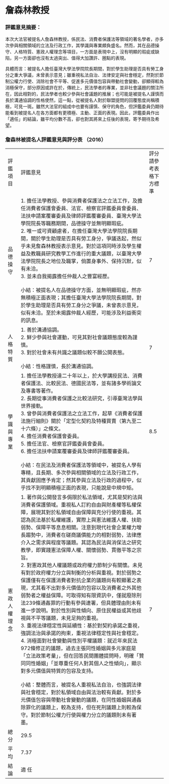# 詹森林教授

### 評鑑意見摘要：

本次大法官被提名人詹森林教授，係民法、消費者保護法等領域的著名學者，亦多次參與相關領域的立法及行政工作，其學識與專業頗負盛名。然而，其在品德操守、人格特質、憲政人權理念等項目，一方面是表現中上，沒有明顯的瑕疵或缺陷，另一方面卻也沒有太過突出、值得大加讚許、圈點的表現。

具體而言：被提名人擔任臺灣大學法學院院長期間，對於學生助理是否具有勞工身分之重大爭議，未曾表示意見；雖重視私法自治、法律安定與社會穩定，然對於節制公權力行使、消除社會不平等、促進多元價值包容與帶動社會變動，卻顯得較為消極保守，部分原因或許在於，傳統上，民法學者的專業，並非社會議題的關注所在，因此相對的，民法學者也較少參與社會議題的推展；也可能是被提名人謹慎而長於溝通協調的性格使然，這一點，從被提名人對於聯盟提問的回覆態度尚稱積極，可見一斑。雖然大法官的組成中也要有謹慎、保守的角色，但評鑑委員仍期待能看到被提名人在各方面都有更積極、主動、正面的表現。因此，評鑑委員作出「適任」的結論，雖平均分數不高，卻也對其將來上任後的表現，寄予期待及希望。

### 詹森林被提名人評鑑意見與評分表 （2016）

<table class="table table-bordered table-hover table-condensed">
    <tbody>
        <tr>
            <td>評鑑項目</td>
            <td>評鑑意見</td>
            <td>評分<br/> 請參考表格下方標準</td>
        </tr>
        <tr>
            <td>品德操守</td>
            <td>1. 擔任法學教授、參與消費者保護法之立法工作，及擔任消費者保護會委員、法官、檢察官評鑑委員會委員、法扶申請案覆審委員及律師評鑑覆審委員、臺灣大學法學院院長等職務期間，品德操守並無明顯瑕疵。<br/> 2. 唯一或可資顧慮者，在擔任臺灣大學法學院院長期間，關於學生助理是否具有勞工身分，爭議迭起，然似乎未見詹森林教授表示意見。對於這項同時涉及學生權益及教職員研究教學工作進行的重大議題，以臺灣大學法學院院長之地位及職掌，倘置身事外、保持沉默，似有未洽。<br/> 3. 並未自我揭露擔任仲裁人之豐富經歷。<br/> <br/> 小結：被提名人在品德操守方面，並無明顯瑕疵，然亦無積極正面表現；其擔任臺灣大學法學院院長期間，對於學生助理是否具有勞工身分之爭議，未曾表示意見，似有未洽。至於未揭露仲裁人經歷，可能涉及利益衝突的訊息。</td>
            <td>7</td>
        </tr>
        <tr>
            <td>人格特質</td>
            <td>1. 善於溝通協調。<br/> 2. 鮮少參與社會運動，可見其對社會議題態度較為謹慎。<br/> 3. 對於社會未有共識之議題似較不願公開表態。<br/> <br/> 小結：性格謹慎，長於溝通協調。</td>
            <td>7</td>
        </tr>
        <tr>
            <td>學識與專業</td>
            <td>1. 擔任法學教授達二十年以上，於大學講授民法、消費者保護法、比較民法、德國民法等，並有諸多學術論文及專書等著作。<br/> 2. 長期從事消費者保護之比較法研究，引導臺灣法學與世界接軌。<br/> 3. 曾參與消費者保護法之立法工作，起草《消費者保護法施行細則》關於「定型化契約及特種買賣（第九至二十六條）」之條文。<br/> 4. 擔任消費者保護會委員。<br/> 5. 擔任法官、檢察官評鑑委員會委員。<br/> 6. 擔任法扶申請案覆審委員及律師評鑑覆審委員。<br/> <br/> 小結：在民法及消費者保護法等領域中，被提名人學有專精，且長期、多次參與相關領域的立法及行政工作，其貢獻固應予肯定；然其參與立法及行政的過程中，似乎找不到明顯積極正面的表現，只能說是中規中矩。</td>
            <td>8.5</td>
        </tr>
        <tr>
            <td>憲政人權理念</td>
            <td>1. 著作與公開發言多侷限於私法領域，尤其是契約法與消費者保護領域。重視私人訂約自由與財產權等私權保障，展現其對於私領域自由保障與充分行使的重視。其認為民法基於私權維護，實際上與憲法維護人權、扶助弱勢、保障平等息息相關。注意到現代社會企業權力增長趨勢中，消費者在磋商議價能力的相對弱勢，法律應介入之需求與程度等議題。其認為民法與消保法之研究教學，即實踐憲法保障人權、關懷弱勢、貫徹平等之宗旨。<br/> 2. 對憲政其他人權議題或政府權力節制少有關懷。未見有對於政府權力分立與制衡的分析與重視。對於弱勢之保護僅有在保護消費者對抗企業的議題尚有較顯著之表現，尤其看不出對多元價值的包容以及消費者之外其他弱勢者之權益保障。可取得知有限資訊中，僅就廢除刑法239條通姦罪的行動有參與連署，但具體理由則未有進一步說明。對於性別與性傾向、原住民權益或其他歧視與不平等議題，未見足夠的重視。<br/> 3. 重視法律穩定性與延續性：基於對契約承諾之重視，強調法治與承諾的拘束，重視法律穩定性與社會穩定。<br/> 4. 消極面對社會變動與性別平權議題：就近年來民法972條修正的議題，過去主張同性婚姻與多元家庭是「立法政策考量」，但在回答民間團體提問時，明確「贊同同性婚姻」「並尊重任何人對其個人之性傾向」，顯示對多元價值與特質的包容及支持。<br/> <br/> 小結：整體而言，被提名人重視私法自治，也強調法律與社會穩定，對於私領域自由與法治較有貢獻。對於多元價值包容與帶動社會變動的議題，在同性婚姻與通姦除罪化的議題上，較為支持，但在死刑議題上則較為保守。對於節制公權力行使與權力分立的議題則未有著墨。</td>
            <td>7</td>
        </tr>
        <tr>
            <td>總 分</td>
            <td colspan="2">29.5</td>
        </tr>
        <tr>
            <td>平 均</td>
            <td colspan="2">7.37</td>
        </tr>
        <tr>
            <td>結 論</td>
            <td colspan="2">適 任</td>
        </tr>
    </tbody>
</table>

